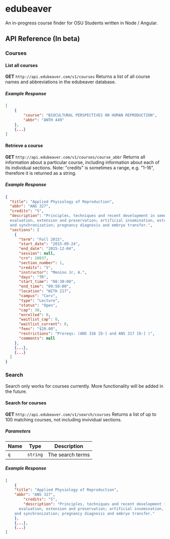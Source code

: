 # edubeaver
An in-progress course finder for OSU Students written in Node / Angular.

## API Reference (In beta)
### Courses
#### List all courses
**GET** `http://api.edubeaver.com/v1/courses`
Returns a list of all course names and abbreviations in the edubeaver database.
##### Example Response
```json
[
	{
		"course": "BIOCULTURAL PERSPECTIVES ON HUMAN REPRODUCTION",
		"abbr": "ANTH 449"
	},
	{...}
]
```

#### Retrieve a course
**GET** `http://api.edubeaver.com/v1/courses/course_abbr`
Returns all information about a particular course, including information about each of its individual sections.
Note: "credits" is sometimes a range, e.g. "1-16", therefore it is returned as a string.
##### Example Response
```json
{
  "title": "Applied Physiology of Reproduction",
  "abbr": "ANS 327",
  "credits": "5",
  "description": "Principles, techniques and recent development in semen collection, 
  evaluation, extension and preservation; artificial insemination, estrus detection 
  and synchronization; pregnancy diagnosis and embryo transfer.",
  "sections": [
    {
      "term": "Fall 2015",
      "start_date": "2015-09-24",
      "end_date": "2015-12-04",
      "session": null,
      "crn": 10037,
      "section_number": 1,
      "credits": "5",
      "instructor": "Menino Jr, A.",
      "days": "TR",
      "start_time": "08:30:00",
      "end_time": "09:50:00",
      "location": "WITH 217",
      "campus": "Corv",
      "type": "Lecture",
      "status": "Open",
      "cap": 30,
      "enrolled": 0,
      "waitlist_cap": 0,
      "waitlist_current": 0,
      "fees": "$20.00",
      "restrictions": "Prereqs: (ANS 316 [D-] and ANS 317 [D-] )",
      "comments": null
    },
    {...},
    {...}
  ]
}
```

### Search
Search only works for courses currently. More functionality will be added in the future.
#### Search for courses
**GET** `http://api.edubeaver.com/v1/search/courses`
Returns a list of up to 100 matching courses, not including invividual sections.
##### Parameters
| Name   | Type     | Description           |
| ------ | -------- | --------------------- |
| `q`    | `string` | The search terms      |
##### Example Response
```json
[
	{
  	"title": "Applied Physiology of Reproduction",
  	"abbr": "ANS 327",
 		"credits": "5",
 		"description": "Principles, techniques and recent development in semen collection, 
	  evaluation, extension and preservation; artificial insemination, estrus detection 
  	and synchronization; pregnancy diagnosis and embryo transfer."
  	},
  	{...},
  	{...}
]
```
